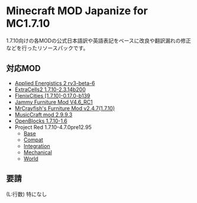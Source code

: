 # Minecraft MOD Japanize for MC1.7.10
1.7.10向けの各MODの公式日本語訳や英語表記をベースに改良や翻訳漏れの修正などを行ったリソースパックです。
## 対応MOD
- [Applied Energistics 2 rv3-beta-6](https://www.curseforge.com/minecraft/mc-mods/applied-energistics-2/files/all?filter-game-version=2020709689%3A4449)
- [ExtraCells2 1.7.10-2.3.14b200](https://www.curseforge.com/minecraft/mc-mods/extracells2/files/all?filter-game-version=2020709689%3A4449)
- [FlenixCities \[1.7.10\]-0.17.0-b139](https://www.curseforge.com/minecraft/mc-mods/flenixcities/files/all?filter-game-version=2020709689%3A4449)
- [Jammy Furniture Mod V4.6_RC1](https://bitbucket.org/Zuxelus/jammy_furniture_mod/downloads/)
- [MrCrayfish's Furniture Mod v2.4.7(1.7.10)](https://www.curseforge.com/minecraft/mc-mods/mrcrayfish-furniture-mod/files/all?filter-game-version=2020709689%3A4449)
- [MusicCraft mod 2.9.9.3](https://www.curseforge.com/minecraft/mc-mods/musiccraft-mod/files/all?filter-game-version=2020709689%3A4449)
- [OpenBlocks 1.7.10-1.6](https://www.curseforge.com/minecraft/mc-mods/openblocks/files/all?filter-game-version=2020709689%3A4449)
- Project Red 1.7.10-4.7.0pre12.95
  - [Base](https://www.curseforge.com/minecraft/mc-mods/project-red-core/files/all?filter-game-version=2020709689%3A4449)
  - [Compat](https://www.curseforge.com/minecraft/mc-mods/project-red-compat/files/all?filter-game-version=2020709689%3A4449)
  - [Integration](https://www.curseforge.com/minecraft/mc-mods/project-red-integration/files/all?filter-game-version=2020709689%3A4449)
  - [Mechanical](https://www.curseforge.com/minecraft/mc-mods/project-red-mechanical/files/all?filter-game-version=2020709689%3A4449)
  - [World](https://www.curseforge.com/minecraft/mc-mods/project-red-world/files/all?filter-game-version=2020709689%3A4449)
## 要請
(L:行数)
特になし
